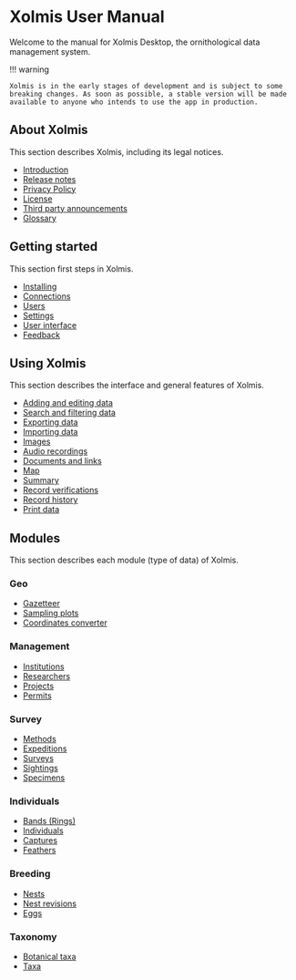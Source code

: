 # Xolmis User Manual

Welcome to the manual for Xolmis Desktop, the ornithological data management system.

!!! warning

    Xolmis is in the early stages of development and is subject to some breaking changes. As soon as possible, a stable version will be made available to anyone who intends to use the app in production.

## About Xolmis

This section describes Xolmis, including its legal notices.

- [Introduction](introduction.md)
- [Release notes](release-notes.md)
- [Privacy Policy](privacy.md)
- [License](license.md)
- [Third party announcements](third-party.md)
- [Glossary](glossary.md)

## Getting started

This section first steps in Xolmis.

- [Installing](installing.md)
- [Connections](connections.md)
- [Users](users.md)
- [Settings](settings.md)
- [User interface](interface.md)
- [Feedback](feedback.md)

## Using Xolmis

This section describes the interface and general features of Xolmis.

- [Adding and editing data](adding-and-editing-data.md)
- [Search and filtering data](search-and-filtering-data.md)
- [Exporting data](exporting-data.md)
- [Importing data](importing-data.md)
- [Images](images.md)
- [Audio recordings](audio-recordings.md)
- [Documents and links](documents.md)
- [Map](map.md)
- [Summary](summary.md)
- [Record verifications](record-verifications.md)
- [Record history](record-history.md)
- [Print data](print-data.md)

## Modules

This section describes each module (type of data) of Xolmis.

### Geo

- [Gazetteer](gazetteer.md)
- [Sampling plots](sampling-plots.md)
- [Coordinates converter](coordinates-converter.md)

### Management

- [Institutions](institutions.md)
- [Researchers](researchers.md)
- [Projects](projects.md)
- [Permits](permits.md)

### Survey

- [Methods](methods.md)
- [Expeditions](expeditions.md)
- [Surveys](surveys.md)
- [Sightings](sightings.md)
- [Specimens](specimens.md)

### Individuals

- [Bands (Rings)](bands.md)
- [Individuals](individuals.md)
- [Captures](captures.md)
- [Feathers](feathers.md)

### Breeding

- [Nests](nests.md)
- [Nest revisions](nests.md#nest-revisions)
- [Eggs](eggs.md)

### Taxonomy

- [Botanical taxa](botanical-taxa.md)
- [Taxa](taxa.md)
